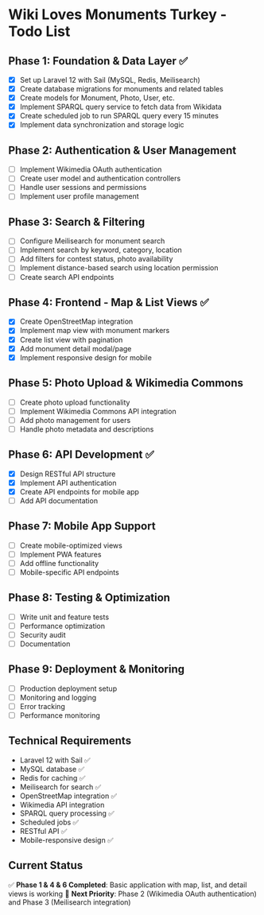 # Wiki Loves Monuments Turkey - Todo List

## Phase 1: Foundation & Data Layer ✅
- [x] Set up Laravel 12 with Sail (MySQL, Redis, Meilisearch)
- [x] Create database migrations for monuments and related tables
- [x] Create models for Monument, Photo, User, etc.
- [x] Implement SPARQL query service to fetch data from Wikidata
- [x] Create scheduled job to run SPARQL query every 15 minutes
- [x] Implement data synchronization and storage logic

## Phase 2: Authentication & User Management
- [ ] Implement Wikimedia OAuth authentication
- [ ] Create user model and authentication controllers
- [ ] Handle user sessions and permissions
- [ ] Implement user profile management

## Phase 3: Search & Filtering
- [ ] Configure Meilisearch for monument search
- [ ] Implement search by keyword, category, location
- [ ] Add filters for contest status, photo availability
- [ ] Implement distance-based search using location permission
- [ ] Create search API endpoints

## Phase 4: Frontend - Map & List Views ✅
- [x] Create OpenStreetMap integration
- [x] Implement map view with monument markers
- [x] Create list view with pagination
- [x] Add monument detail modal/page
- [x] Implement responsive design for mobile

## Phase 5: Photo Upload & Wikimedia Commons
- [ ] Create photo upload functionality
- [ ] Implement Wikimedia Commons API integration
- [ ] Add photo management for users
- [ ] Handle photo metadata and descriptions

## Phase 6: API Development ✅
- [x] Design RESTful API structure
- [x] Implement API authentication
- [x] Create API endpoints for mobile app
- [ ] Add API documentation

## Phase 7: Mobile App Support
- [ ] Create mobile-optimized views
- [ ] Implement PWA features
- [ ] Add offline functionality
- [ ] Mobile-specific API endpoints

## Phase 8: Testing & Optimization
- [ ] Write unit and feature tests
- [ ] Performance optimization
- [ ] Security audit
- [ ] Documentation

## Phase 9: Deployment & Monitoring
- [ ] Production deployment setup
- [ ] Monitoring and logging
- [ ] Error tracking
- [ ] Performance monitoring

## Technical Requirements
- Laravel 12 with Sail ✅
- MySQL database ✅
- Redis for caching ✅
- Meilisearch for search ✅
- OpenStreetMap integration ✅
- Wikimedia API integration
- SPARQL query processing ✅
- Scheduled jobs ✅
- RESTful API ✅
- Mobile-responsive design ✅

## Current Status
✅ **Phase 1 & 4 & 6 Completed**: Basic application with map, list, and detail views is working
🔄 **Next Priority**: Phase 2 (Wikimedia OAuth authentication) and Phase 3 (Meilisearch integration) 